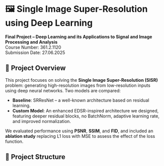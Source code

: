# 🖼️ Single Image Super-Resolution using Deep Learning  
**Final Project – Deep Learning and its Applications to Signal and Image Processing and Analysis**  
Course Number: 361.2.1120  
Submission Date: 27.06.2025  

## 📌 Project Overview
This project focuses on solving the **Single Image Super-Resolution (SISR)** problem: generating high-resolution images from low-resolution inputs using deep neural networks. Two models are compared:
- **Baseline**: SRResNet – a well-known architecture based on residual learning.
- **Custom Model**: An enhanced EDSR-inspired architecture we designed, featuring deeper residual blocks, no BatchNorm, adaptive learning rate, and improved normalization.

We evaluated performance using **PSNR**, **SSIM**, and **FID**, and included an **ablation study** replacing L1 loss with MSE to assess the effect of the loss function.

## 📁 Project Structure
